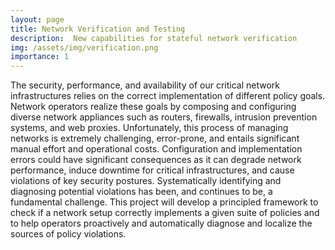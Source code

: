 ```yaml
---
layout: page
title: Network Verification and Testing 
description:  New capabilities for stateful network verification 
img: /assets/img/verification.png
importance: 1
---
```



The security, performance, and availability of our critical network
infrastructures relies on the correct implementation of different policy goals.
Network operators realize these goals by composing and configuring diverse
network appliances such as routers, firewalls, intrusion prevention systems,
and web proxies. Unfortunately, this process of managing networks is extremely
challenging, error-prone, and entails significant manual effort and operational
costs. Configuration and implementation errors could have significant
consequences as it can degrade network performance, induce downtime for
critical infrastructures, and cause violations of key security postures.
Systematically identifying and diagnosing potential violations has been, and
continues to be, a fundamental challenge. This project will develop a
principled framework to check if a network setup correctly implements a given
suite of policies and to help operators proactively and automatically diagnose
and localize the sources of policy violations.


